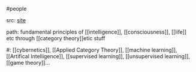 #people 

src: [site](https://www.brunogavranovic.com)

path: fundamental principles of [[intelligence]], [[consciousness]], [[life]] etc through [[category theory]]etic stuff

#: [[cybernetics]], [[Applied Category Theory]], [[machine learning]], [[Artifical Intelligence]], [[supervised learning]], [[unsupervised learning]], [[game theory]]...

